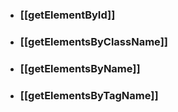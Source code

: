 - ### [[getElementById]]
- ### [[getElementsByClassName]]
- ### [[getElementsByName]]
- ### [[getElementsByTagName]]
